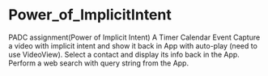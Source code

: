 # Power_of_ImplicitIntent
PADC assignment(Power of Implicit Intent)
A Timer
Calendar Event
Capture a video with implicit intent and show it back in App with auto-play (need to use VideoView).
Select a contact and display its info back in the App.
Perform a web search with query string from the App.
